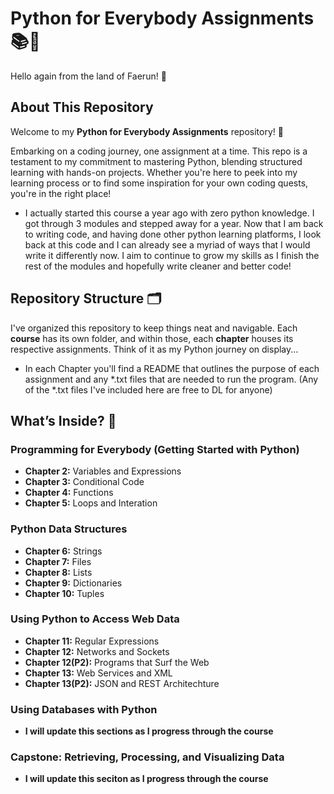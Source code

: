 # Python for Everybody Assignments 📚🐍

Hello again from the land of Faerun! 👋

## About This Repository

Welcome to my **Python for Everybody Assignments** repository! 🎉

Embarking on a coding journey, one assignment at a time. This repo is a testament to my commitment to mastering Python, blending structured learning with hands-on projects. Whether you're here to peek into my learning process or to find some inspiration for your own coding quests, you're in the right place!
- I actually started this course a year ago with zero python knowledge. I got through 3 modules and stepped away for a year. Now that I am back to writing code, and having done other python learning platforms, I look back at this code and I can already see a myriad of ways that I would write it differently now. I aim to continue to grow my skills as I finish the rest of the modules and hopefully write cleaner and better code!

## Repository Structure 🗂️

I've organized this repository to keep things neat and navigable. Each **course** has its own folder, and within those, each **chapter** houses its respective assignments. Think of it as my Python journey on display...
- In each Chapter you'll find a README that outlines the purpose of each assignment and any *.txt files that are needed to run the program. (Any of the *.txt files I've included here are free to DL for anyone)

## What’s Inside? 🧐

### Programming for Everybody (Getting Started with Python)
- **Chapter 2:** Variables and Expressions
- **Chapter 3:** Conditional Code
- **Chapter 4:** Functions
- **Chapter 5:** Loops and Interation

### Python Data Structures
- **Chapter 6:** Strings
- **Chapter 7:** Files
- **Chapter 8:** Lists
- **Chapter 9:** Dictionaries
- **Chapter 10:** Tuples

### Using Python to Access Web Data
- **Chapter 11:** Regular Expressions
- **Chapter 12:** Networks and Sockets
- **Chapter 12(P2):** Programs that Surf the Web
- **Chapter 13:** Web Services and XML
- **Chapter 13(P2):** JSON and REST Architechture 

### Using Databases with Python
- **I will update this sections as I progress through the course**

### Capstone: Retrieving, Processing, and Visualizing Data
- **I will update this seciton as I progress through the course**

